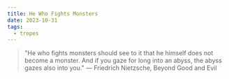 ```yaml
---
title: He Who Fights Monsters
date: 2023-10-31
tags:
  - tropes
---
```

> "He who fights monsters should see to it that he himself does not become a monster. And if you gaze for long into an abyss, the abyss gazes also into you."
 — Friedrich Nietzsche, Beyond Good and Evil

